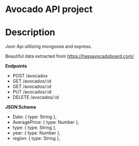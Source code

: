 # Avocado API project

# Description

Json Api utilizing mongoose and express.

Beautiful data extracted from https://hassavocadoboard.com/


**Endpoints**
- POST	/avocados
- GET	/avocados/:id
- GET	/avocados/:id
- PUT	/avocados/:id
- DELETE	/avocados/:id


**JSON Schema**
-  Date: { type: String },
-  AveragePrice: { type: Number },
-  type: { type: String },
-  year: { type: Number },
-  region: { type: String },
